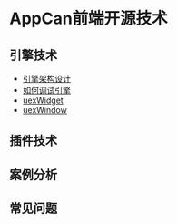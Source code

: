 # AppCan前端开源技术

## 引擎技术

* [ 引擎架构设计 ](https://github.com/AppCanOpenSource/code4appcan/tree/master/engine)
* [ 如何调试引擎 ](https://github.com/AppCanOpenSource/code4appcan/tree/master/engine)
* [ uexWidget ](https://github.com/AppCanOpenSource/code4appcan/tree/master/widget)
* [ uexWindow ](https://github.com/AppCanOpenSource/code4appcan/tree/master/window)

## 插件技术

## 案例分析

## 常见问题